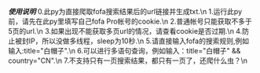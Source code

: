 ***使用说明***
0.此py为直接爬取fofa搜索结果后的url链接并生成txt.\n
1.运行此py前，请先在此py里填写自己fofa Pro帐号的cookie.\n
2.普通帐号只能获取不多于5页的url.\n
3.如果出现不能获取多页url的情况，请查看cookie是否过期.\n
4.防止被封IP，所以没做多线程，sleep为10秒.\n
5.请直接输入fofa的搜索规则,例如输入:title="白帽子".\n
6.可以进行多语句查询，例如输入：title="白帽子" && country="CN".\n
7.不支持只有一页搜索结果，都只有一页了，还爬什么虫？\n   
